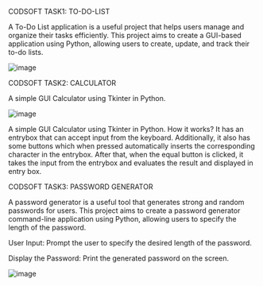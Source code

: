 CODSOFT TASK1: TO-DO-LIST

A To-Do List application is a useful project that helps users manage and organize their tasks efficiently.
This project aims to create a GUI-based application using Python, allowing users to create, update, and track their to-do lists.

![image](https://github.com/BingiVignesh/Codsoft/assets/128482927/787598a4-11fb-4107-86de-d9c38461185f)




CODSOFT TASK2: CALCULATOR

A simple GUI Calculator using Tkinter in Python.


![image](https://github.com/BingiVignesh/Codsoft/assets/128482927/13cf0113-87e9-4d41-90b5-1e6cdcdc2eaa)


A simple GUI Calculator using Tkinter in Python.
How it works?
It has an entrybox that can accept input from the keyboard. Additionally, it also has some buttons which when pressed automatically inserts the corresponding character in the entrybox. After that, when the equal button is clicked, it takes the input from the entrybox and evaluates the result and displayed in entry box.

CODSOFT TASK3: PASSWORD GENERATOR

A password generator is a useful tool that generates strong and random passwords for users. This project aims to create a password generator command-line application using Python, allowing users to specify the length of the password.

User Input: Prompt the user to specify the desired length of the password.

Display the Password: Print the generated password on the screen.


![image](https://github.com/BingiVignesh/Codsoft/assets/128482927/cb046075-d4d3-4bf2-883a-d2f837dd5b5c)
